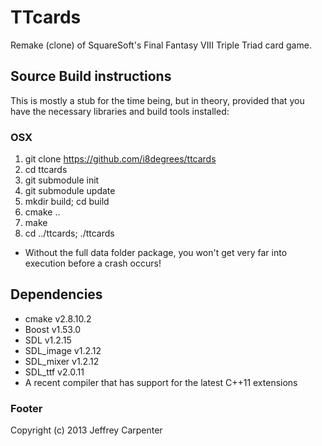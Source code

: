 # TTcards

Remake (clone) of SquareSoft's Final Fantasy VIII Triple Triad card game.

## Source Build instructions

This is mostly a stub for the time being, but in theory, provided that you have
the necessary libraries and build tools installed:

### OSX
1. git clone https://github.com/i8degrees/ttcards
2. cd ttcards
3. git submodule init
4. git submodule update
5. mkdir build; cd build
6. cmake ..
7. make
8. cd ../ttcards; ./ttcards

* Without the full data folder package, you won't get very far into execution
before a crash occurs!

## Dependencies

* cmake v2.8.10.2
* Boost v1.53.0
* SDL v1.2.15
* SDL_image v1.2.12
* SDL_mixer v1.2.12
* SDL_ttf v2.0.11
* A recent compiler that has support for the latest C++11 extensions

### Footer

Copyright (c) 2013 Jeffrey Carpenter
